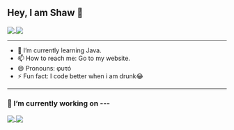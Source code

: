 <!--
**shawsuraj/shawsuraj** is a ✨ _special_ ✨ repository because its `README.md` (this file) appears on your GitHub profile.
-->

## Hey, I am Shaw 👋

<a href="https://github-readme-stats.vercel.app/api/top-langs/?username=shawsuraj&langs_count=8&layout=compact">
  <img align="center" src="https://github-readme-stats.vercel.app/api/top-langs/?username=shawsuraj&langs_count=8&layout=compact&theme=dracula" />
</a>
<a href="https://github-readme-stats.vercel.app/api?username=shawsuraj&count_private=true&theme=dracula">
  <img align="center" src="https://github-readme-stats.vercel.app/api?username=shawsuraj&count_private=true&theme=dracula" />
</a>

<hr>

- 🌱 I’m currently learning Java.
- 📫 How to reach me: Go to my website.
- 😄 Pronouns: φυτό
- ⚡ Fun fact: I code better when i am drunk😂

<hr>


### 🔭 I’m currently working on ---

<a href="https://github.com/shawsuraj/VerumVeil">
  <img align="center" src="https://github-readme-stats.vercel.app/api/pin/?username=shawsuraj&repo=VerumVeil&theme=dracula" />
</a>
<a href="https://github.com/shawsuraj/nuntius">
  <img align="center" src="https://github-readme-stats.vercel.app/api/pin/?username=shawsuraj&repo=nuntius&theme=dracula" />
</a>

